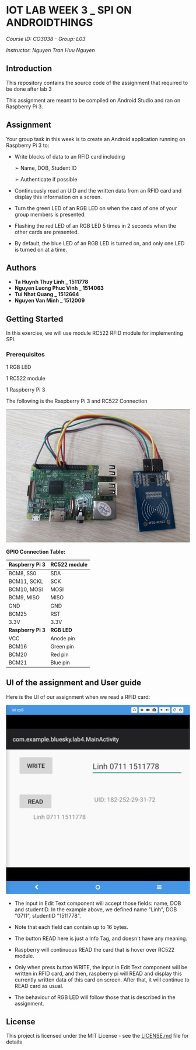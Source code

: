 # IOT LAB WEEK 3 _ SPI ON ANDROIDTHINGS 

*Course ID: CO3038 - Group: L03*

*Instructor: Nguyen Tran Huu Nguyen*

## Introduction

This repository contains the source code of the assignment that required to be done after lab 3

This assignment are meant to be compiled on Android Studio and ran on Raspberry Pi 3.

## Assignment

Your group task in this week is to create an Android application running on Raspberry Pi 3 to:
- Write blocks of data to an RFID card including

  ➢ Name, DOB, Student ID

  ➢ Authenticate if possible

- Continuously read an UID and the written data from an RFID card and display this information
on a screen.
- Turn the green LED of an RGB LED on when the card of one of your group members is presented.
- Flashing the red LED of an RGB LED 5 times in 2 seconds when the other cards are presented.
- By default, the blue LED of an RGB LED is turned on, and only one LED is turned on at a time.

## Authors

* **Ta Huynh Thuy Linh _ 1511778**
* **Nguyen Luong Phuc Vinh _ 1514063**
* **Tui Nhat Quang _ 1512664**
* **Nguyen Van Minh _ 1512009**

## Getting Started

In this exercise, we will use module RC522 RFID module for implementing SPI. 

### Prerequisites

1 RGB LED

1 RC522 module

1 Raspberry Pi 3 

The following is the Raspberry Pi 3 and RC522 Connection

![alt text](https://github.com/lefeno/lab_iot/blob/lab03_iot/3_Diagram.PNG)

**GPIO Connection Table:**

|Raspberry Pi 3|RC522 module|
|:--|:--|
|BCM8, SS0|SDA| 
BCM11, SCKL|SCK
BCM10, MOSI|MOSI
BCM9, MISO|MISO
GND|GND
BCM25|RST
3.3V|3.3V
**Raspberry Pi 3**|**RGB LED**|
VCC|Anode pin 
BCM16|Green pin 
BCM20|Red pin
BCM21|Blue pin

## UI of the assignment and User guide

Here is the UI of our assignment when we read a RFID card:

![alt text](https://github.com/lefeno/lab_iot/blob/lab03_iot/3_UI.PNG)

- The input in Edit Text component will accept those fields: name, DOB and studentID. In the example above, we defined name "Linh", DOB "0711", studentID "1511778".

- Note that each field can contain up to 16 bytes.

- The button READ here is just a Info Tag, and doesn't have any meaning.

- Raspberry will continuous READ the card that is hover over RC522 module.

- Only when press button WRITE, the input in Edit Text component will be written in RFID card, and then, raspberry pi will READ and display this currently written data of this card on screen. After that, it will continue to READ card as usual.


- The behaviour of RGB LED will follow those that is described in the assignment.

## License

This project is licensed under the MIT License - see the [LICENSE.md](LICENSE.md) file for details

